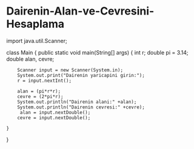 # Dairenin-Alan-ve-Cevresini-Hesaplama

import java.util.Scanner;

class Main {
    public static void main(String[] args) {
        int r;
        double pi = 3.14; 
        double alan, cevre; 
        
        Scanner input = new Scanner(System.in);
        System.out.print("Dairenin yaricapini girin:");
        r = input.nextInt();
    
        alan = (pi*r*r);
        cevre = (2*pi*r);
        System.out.println("Dairenin alani:" +alan);
        System.out.println("Dairenin cevresi:" +cevre);
         alan = input.nextDouble();
        cevre = input.nextDouble();
        
    }
}
